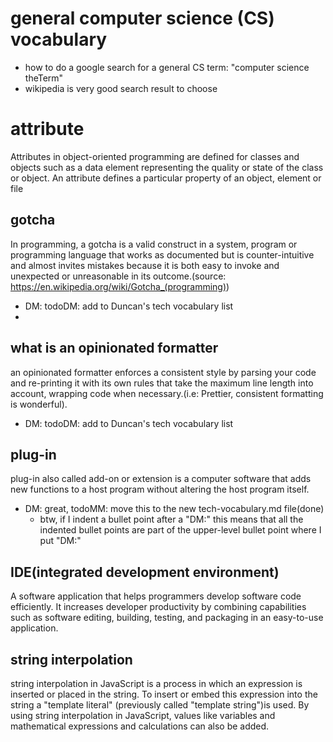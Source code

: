 
# general computer science (CS) vocabulary 
* how to do a google search for a general CS term: "computer science theTerm"
* wikipedia is very good search result to choose

# attribute
Attributes in object-oriented programming are defined for classes and objects such as a data element representing the quality or state of the class or object. An attribute defines a particular property of an object, element or file

## gotcha
In programming, a gotcha is a valid construct in a system, program or programming language that works as documented but is counter-intuitive and almost invites mistakes because it is both easy to invoke and unexpected or unreasonable in its outcome.(source: https://en.wikipedia.org/wiki/Gotcha_(programming))
* DM: todoDM: add to Duncan's tech vocabulary list
* 
## what is an opinionated formatter
an opinionated formatter enforces a consistent style by parsing your code and re-printing it with its own rules that take the maximum line length into account, wrapping code when necessary.(i.e: Prettier, consistent formatting is wonderful).
* DM: todoDM: add to Duncan's tech vocabulary list

## plug-in
plug-in also called add-on or extension is a computer software that adds new functions to a host program without altering the host program itself.
* DM: great, todoMM: move this to the new tech-vocabulary.md file(done)
  * btw, if I indent a bullet point after a "DM:" this means that all the indented bullet points are part of the upper-level bullet point where I put "DM:"

## IDE(integrated development environment)

A software application that helps programmers develop software code efficiently. It increases developer productivity by combining capabilities such as software editing, building, testing, and packaging in an easy-to-use application.


## string interpolation
string interpolation in JavaScript is a process in which an expression is inserted or placed in the string. To insert or embed this expression into the string a "template literal" (previously called "template string")is used. By using string interpolation in JavaScript, values like variables and mathematical expressions and calculations can also be added.
